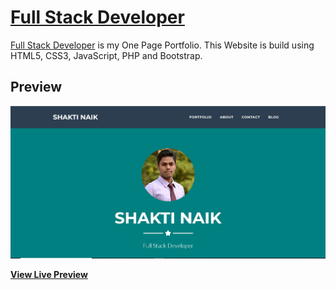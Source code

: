 # [Full Stack Developer](https://shaktinaik.com/)

[Full Stack Developer](https://shaktinaik.com/) is my One Page Portfolio. This Website is build using HTML5, CSS3, JavaScript, PHP and Bootstrap.

## Preview

[![Full Stack Developer](https://github.com/shaktinaik/Portfolio_website/blob/master/img/WebSite-Layout.JPG)](https://shaktinaik.com/)

**[View Live Preview](https://shaktinaik.com/)**